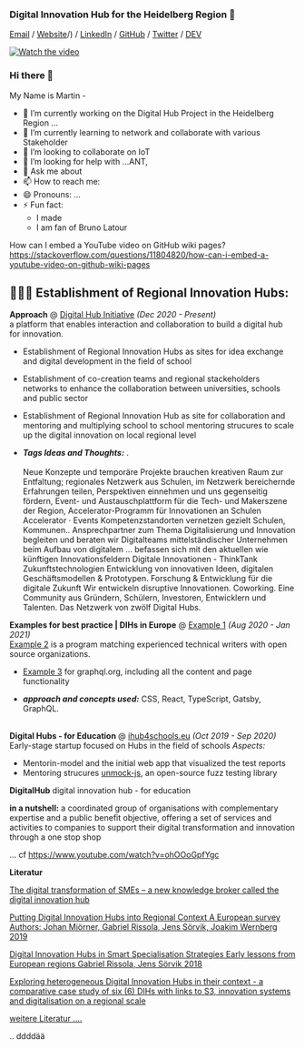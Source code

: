 ### Digital Innovation Hub for the Heidelberg Region 👋


[Email](mailto:martin.kaspar@ib.de) / [Website](https://ib-freiwilligendienste.de/job/1045/)/) / [LinkedIn](https://www.linkedin.com/) / [GitHub](https://github.com/fsj-digital) / [Twitter](https://twitter.com/digital__hubs) / [DEV](https://dev.to/wpfan2099)

[![Watch the video](https://img.youtube.com/vi/watch?v=XdL7hKwE-UM/default.jpg)](https://www.youtube.com/watch?v=XdL7hKwE-UM)


### Hi there 👋

My Name is Martin - 

- 🔭 I’m currently working on the Digital Hub Project in the Heidelberg Region ...  
- 🌱 I’m currently learning to network and collaborate with various Stakeholder
- 👯 I’m looking to collaborate on IoT
- 🤔 I’m looking for help with ...ANT, 
- 💬 Ask me about 
- 📫 How to reach me:
- 😄 Pronouns: ...
- ⚡ Fun fact: 
  - I made 
  - I am fan of Bruno Latour 

How can I embed a YouTube video on GitHub wiki pages?
https://stackoverflow.com/questions/11804820/how-can-i-embed-a-youtube-video-on-github-wiki-pages

## 👩🏼‍💻 Establishment of Regional Innovation Hubs:

**Approach** @ [Digital Hub Initiative](https://www.youtube.com/watch?v=XdL7hKwE-UM&t=15s) _(Dec 2020 - Present)_ <br>
a platform that enables interaction and collaboration to build a digital hub for innovation.

 - Establishment of Regional Innovation Hubs as sites for idea exchange and digital development in the field of school
 - Establishment of co-creation teams and regional  stackeholders networks to enhance the collaboration between universities, schools and public sector
 - Establishment of Regional Innovation Hub as site for collaboration and mentoring and multiplying school to school mentoring strucures to scale up the digital innovation on local regional level 
 
 - **_Tags Ideas and Thoughts:_** .
<br><br>
Neue Konzepte und temporäre Projekte brauchen kreativen Raum zur Entfaltung; 
regionales Netzwerk aus Schulen,
im Netzwerk bereichernde Erfahrungen teilen, 
Perspektiven einnehmen und uns gegenseitig fördern, 
Event- und Austauschplattform für die Tech- und Makerszene der Region, 
Accelerator-Programm für Innovationen an Schulen
Accelerator · Events
Kompetenzstandorten vernetzen gezielt Schulen, Kommunen..
Ansprechpartner zum Thema Digitalisierung und Innovation 
begleiten und beraten wir Digitalteams mittelständischer Unternehmen beim Aufbau von digitalem ...
befassen sich mit den aktuellen wie künftigen Innovationsfeldern 
Digitale Innovationen - ThinkTank Zukunftstechnologien
Entwicklung von innovativen Ideen, digitalen Geschäftsmodellen & Prototypen. Forschung & Entwicklung für die digitale Zukunft 
Wir entwickeln disruptive Innovationen.
Coworking. Eine Community aus Gründern, Schülern, Investoren, Entwicklern und Talenten. Das Netzwerk von zwölf Digital Hubs.

**Examples for best practice | DIHs in Europe** @ [Example 1](https://foundation.graphql.org/) _(Aug 2020 - Jan 2021)_ <br>
[Example 2](https://developers.google.com/season-of-docs/docs/participants) is a program matching experienced technical writers with open source organizations.
  -  [Example 3](https://graphql.org/faq/) for graphql.org, including all the content and page functionality

  - **_approach and concepts used:_** CSS, React, TypeScript, Gatsby, GraphQL.
<br><br>

**Digital Hubs - for Education** @ [ihub4schools.eu](https://www.ihub4schools.eu) _(Oct 2019 - Sep 2020)_ <br>
Early-stage startup focused on Hubs in the field of schools 
*Aspects:* 

  - Mentorin-model  [](https://meeshkan.com/) and the initial web app that visualized the test reports
  - Mentoring strucures  [unmock-js](https://github.com/meeshkan/unmock-js), an open-source fuzz testing library

**DigitalHub**
digital innovation hub - for education


**in a nutshell:** a coordinated group of organisations with complementary expertise and a public benefit objective, offering a set of services and activities to companies to support their digital transformation and innovation through a one stop shop

... cf https://www.youtube.com/watch?v=ohOOoGpfYgc



 **Literatur**

[The digital transformation of SMEs – a new knowledge broker called the digital innovation hub](https://www.researchgate.net/publication/342131261_The_digital_transformation_of_SMEs_-a_new_knowledge_broker_called_the_digital_innovation_hub "Named link title")

[Putting Digital Innovation Hubs into Regional Context A European survey Authors: Johan Miörner, Gabriel Rissola, Jens Sörvik, Joakim  Wernberg 2019](https://publications.jrc.ec.europa.eu/repository/bitstream/JRC117910/jrc117910_dihs_survey_jrc_report_pubsy_online.pdf "Named link title")

[Digital Innovation Hubs in Smart Specialisation Strategies Early lessons from European regions Gabriel Rissola, Jens Sörvik 2018](https://www.researchgate.net/publication/328530001_Digital_Innovation_Hubs_in_Smart_Specialisation_Strategies "Named link title")

[Exploring heterogeneous Digital Innovation Hubs in their context - a comparative case study of six (6) DIHs with links to S3, innovation systems and digitalisation on a regional scale](https://www.researchgate.net/publication/336115378_Exploring_heterogeneous_Digital_Innovation_Hubs_in_their_context_-_a_comparative_case_study_of_six_6_DIHs_with_links_to_S3_innovation_systems_and_digitalisation_on_a_regional_scale "Named link title")

[weitere Literatur ....](https://wiki.openstreetmap.org/wiki/User:Tagtheworld/_Digital_Hubs: "Named link title")

..
ddddää
